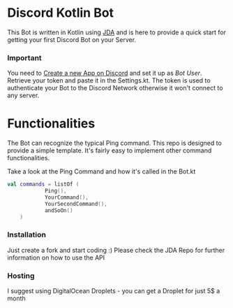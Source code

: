 # Discord Kotlin Bot

This Bot is written in Kotlin using [JDA](https://github.com/DV8FromTheWorld/JDA) and is here to provide a quick start for getting your first Discord Bot on your Server.

### Important

You need to [Create a new App on Discord](https://discordapp.com/developers/applications/me/create) and set it up as _Bot User_. Retrieve your token and paste it in the Settings.kt. The token is used to authenticate your Bot to the Discord Network otherwise it won't connect to any server.

# Functionalities

The Bot can recognize the typical Ping command.
This repo is designed to provide a simple template.
It's fairly easy to implement other command functionalities.

Take a look at the Ping Command and how it's called in the Bot.kt

```Kotlin
val commands = listOf (
            Ping(),
            YourCommand(),
            YourSecondCommand(),
            andSoOn()
    )
```

### Installation

Just create a fork and start coding :)
Please check the JDA Repo for further information on how to use the API

### Hosting

I suggest using DigitalOcean Droplets - you can get a Droplet for just 5$ a month

